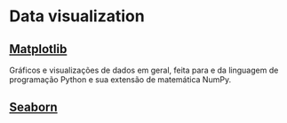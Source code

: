 # Data visualization

## [Matplotlib](https://matplotlib.org/)
Gráficos e visualizações de dados em geral, feita para e da linguagem de programação Python e sua extensão de matemática NumPy.

## [Seaborn](https://seaborn.pydata.org/)